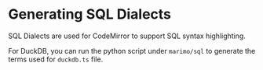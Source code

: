 # Generating SQL Dialects

SQL Dialects are used for CodeMirror to support SQL syntax highlighting.

For DuckDB, you can run the python script under `marimo/sql` to generate the terms used for `duckdb.ts` file.
